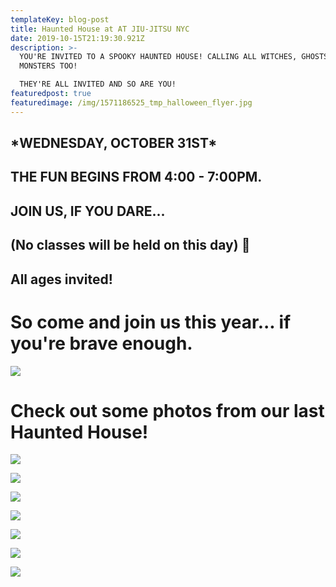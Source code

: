 ```yaml
---
templateKey: blog-post
title: Haunted House at AT JIU-JITSU NYC
date: 2019-10-15T21:19:30.921Z
description: >-
  YOU'RE INVITED TO A SPOOKY HAUNTED HOUSE! CALLING ALL WITCHES, GHOSTS AND
  MONSTERS TOO!

  THEY'RE ALL INVITED AND SO ARE YOU!
featuredpost: true
featuredimage: /img/1571186525_tmp_halloween_flyer.jpg
---
```

## \*WEDNESDAY, OCTOBER 31ST\*

## THE FUN BEGINS FROM 4:00 - 7:00PM.

## JOIN US, IF YOU DARE...

## (No classes will be held on this day) 🎃

## All ages invited!

# So come and join us this year... if you're brave enough.

![](/img/1571186525_tmp_halloween_flyer.jpg)

# Check out some photos from our last Haunted House!

![](/img/1571186503_tmp_158w6w5.jpg)

![](/img/1571186152_tmp_dsc04281_tbtdma.jpg)

![](/img/1571186105_tmp_dsc04224_xcrgwk.jpg)

![](/img/1571186003_tmp_dsc04220_k2oetj.jpg)

![](/img/1571185978_tmp_dsc04238_pc6sve.jpg)

![](/img/1571186074_tmp_dsc04235_ygdo36.jpg)

![](/img/1571186136_tmp_dsc04124_ummrjs.jpg)
